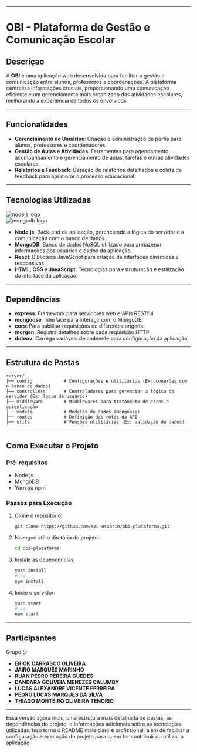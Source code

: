 

---

# OBI - Plataforma de Gestão e Comunicação Escolar

## Descrição

A **OBI** é uma aplicação web desenvolvida para facilitar a gestão e comunicação entre alunos, professores e coordenações. A plataforma centraliza informações cruciais, proporcionando uma comunicação eficiente e um gerenciamento mais organizado das atividades escolares, melhorando a experiência de todos os envolvidos.

---

## Funcionalidades

- **Gerenciamento de Usuários**: Criação e administração de perfis para alunos, professores e coordenadores.
- **Gestão de Aulas e Atividades**: Ferramentas para agendamento, acompanhamento e gerenciamento de aulas, tarefas e outras atividades escolares.
- **Relatórios e Feedback**: Geração de relatórios detalhados e coleta de feedback para aprimorar o processo educacional.

---

## Tecnologias Utilizadas

![nodejs logo](https://img.shields.io/badge/Node.js-339933?logo=nodedotjs&logoColor=white&style=for-the-badge)  
![mongodb logo](https://img.shields.io/badge/MongoDB-47A248?logo=mongodb&logoColor=white&style=for-the-badge)  
- **Node.js**: Back-end da aplicação, gerenciando a lógica do servidor e a comunicação com o banco de dados.
- **MongoDB**: Banco de dados NoSQL utilizado para armazenar informações dos usuários e dados da aplicação.
- **React**: Biblioteca JavaScript para criação de interfaces dinâmicas e responsivas.
- **HTML, CSS e JavaScript**: Tecnologias para estruturação e estilização da interface da aplicação.

---

## Dependências

- **express**: Framework para servidores web e APIs RESTful.
- **mongoose**: Interface para interagir com o MongoDB.
- **cors**: Para habilitar requisições de diferentes origens.
- **morgan**: Registra detalhes sobre cada requisição HTTP.
- **dotenv**: Carrega variáveis de ambiente para configuração da aplicação.

---

## Estrutura de Pastas

    server/
    ├── config            # Configurações e utilitários (Ex: conexões com o banco de dados)
    ├── controllers       # Controladores para gerenciar a lógica do servidor (Ex: login de usuário)
    ├── middleware        # Middlewares para tratamento de erros e autenticação
    ├── models            # Modelos de dados (Mongoose)
    ├── routes            # Definição das rotas da API
    ├── utils             # Funções utilitárias (Ex: validação de dados)

---

## Como Executar o Projeto

### Pré-requisitos

- Node.js
- MongoDB
- Yarn ou npm

### Passos para Execução

1. Clone o repositório:
    ```bash
    git clone https://github.com/seu-usuario/obi-plataforma.git
    ```
2. Navegue até o diretório do projeto:
    ```bash
    cd obi-plataforma
    ```
3. Instale as dependências:
    ```bash
    yarn install
    # ou
    npm install
    ```
4. Inicie o servidor:
    ```bash
    yarn start
    # ou
    npm start
    ```

---

## Participantes

Grupo 5:
- **ERICK CARRASCO OLIVEIRA**
- **JAIRO MARQUES MARINHO**
- **RUAN PEDRO PEREIRA GUEDES**
- **DANDARA GOUVEIA MENEZES CALUMBY**
- **LUCAS ALEXANDRE VICENTE FERREIRA**
- **PEDRO LUCAS MARQUES DA SILVA**
- **THIAGO MONTEIRO OLIVEIRA TENORIO**

---

Essa versão agora inclui uma estrutura mais detalhada de pastas, as dependências do projeto, e informações adicionais sobre as tecnologias utilizadas. Isso torna o README mais claro e profissional, além de facilitar a configuração e execução do projeto para quem for contribuir ou utilizar a aplicação.
